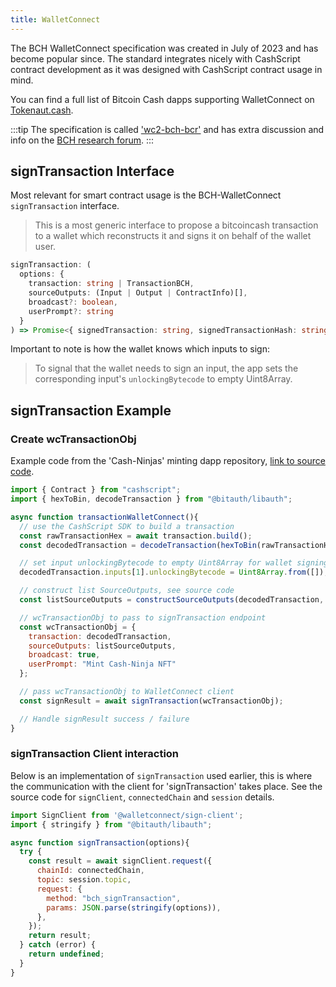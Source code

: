 ```yaml
---
title: WalletConnect
---
```


The BCH WalletConnect specification was created in July of 2023 and has become popular since. The standard integrates nicely with CashScript contract development as it was designed with CashScript contract usage in mind.

You can find a full list of Bitcoin Cash dapps supporting WalletConnect on [Tokenaut.cash](https://tokenaut.cash/dapps?filter=walletconnect).

:::tip
The specification is called ['wc2-bch-bcr'](https://github.com/mainnet-pat/wc2-bch-bcr) and has extra discussion and info on the [BCH research forum](https://bitcoincashresearch.org/t/wallet-connect-v2-support-for-bitcoincash/).
:::

## signTransaction Interface

Most relevant for smart contract usage is the BCH-WalletConnect `signTransaction` interface.

> This is a most generic interface to propose a bitcoincash transaction to a wallet which reconstructs it and signs it on behalf of the wallet user.

```typescript
signTransaction: (
  options: {
    transaction: string | TransactionBCH,
    sourceOutputs: (Input | Output | ContractInfo)[],
    broadcast?: boolean,
    userPrompt?: string
  }
) => Promise<{ signedTransaction: string, signedTransactionHash: string } | undefined>;
```

Important to note is how the wallet knows which inputs to sign:

>To signal that the wallet needs to sign an input, the app sets the corresponding input's `unlockingBytecode` to empty Uint8Array.

## signTransaction Example

### Create wcTransactionObj

Example code from the 'Cash-Ninjas' minting dapp repository, [link to source code](https://github.com/cashninjas/ninjas.cash/blob/main/js/mint.js).

```javascript
import { Contract } from "cashscript";
import { hexToBin, decodeTransaction } from "@bitauth/libauth";

async function transactionWalletConnect(){
  // use the CashScript SDK to build a transaction
  const rawTransactionHex = await transaction.build();
  const decodedTransaction = decodeTransaction(hexToBin(rawTransactionHex));

  // set input unlockingBytecode to empty Uint8Array for wallet signing
  decodedTransaction.inputs[1].unlockingBytecode = Uint8Array.from([]);

  // construct list SourceOutputs, see source code
  const listSourceOutputs = constructSourceOutputs(decodedTransaction, utxoInfo, contract)

  // wcTransactionObj to pass to signTransaction endpoint
  const wcTransactionObj = {
    transaction: decodedTransaction,
    sourceOutputs: listSourceOutputs,
    broadcast: true,
    userPrompt: "Mint Cash-Ninja NFT"
  };

  // pass wcTransactionObj to WalletConnect client
  const signResult = await signTransaction(wcTransactionObj);

  // Handle signResult success / failure
}
```

### signTransaction Client interaction

Below is an implementation of `signTransaction` used earlier, this is where the communication with the client for 'signTransaction' takes place. See the source code for `signClient`, `connectedChain` and `session` details.

```javascript
import SignClient from '@walletconnect/sign-client';
import { stringify } from "@bitauth/libauth";

async function signTransaction(options){
  try {
    const result = await signClient.request({
      chainId: connectedChain,
      topic: session.topic,
      request: {
        method: "bch_signTransaction",
        params: JSON.parse(stringify(options)),
      },
    });
    return result;
  } catch (error) {
    return undefined;
  }
}
```
